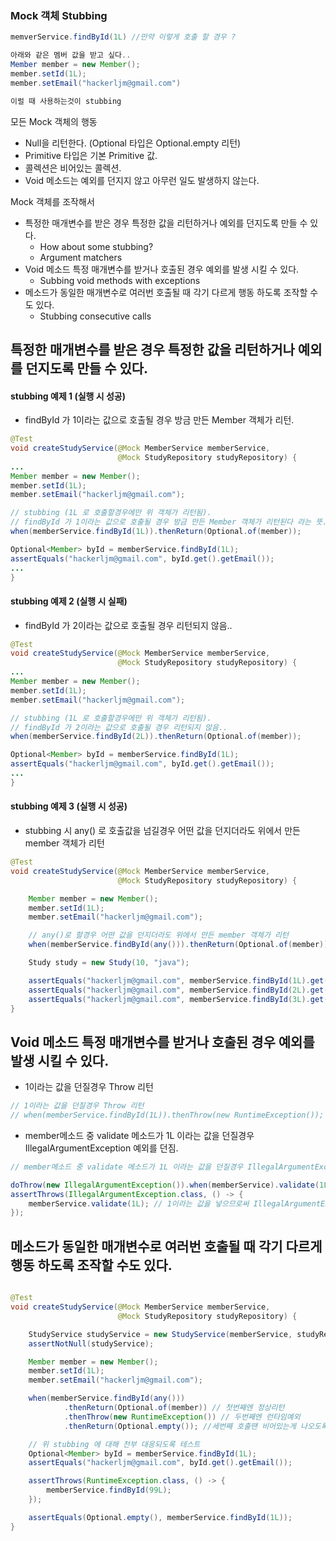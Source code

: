 ### Mock 객체 Stubbing
~~~java
memverService.findById(1L) //만약 이렇게 호출 할 경우 ? 

아래와 같은 멤버 값을 받고 싶다.. 
Member member = new Member();
member.setId(1L);
member.setEmail("hackerljm@gmail.com")

이럴 때 사용하는것이 stubbing
~~~


모든 Mock 객체의 행동
 - Null을 리턴한다. (Optional 타입은 Optional.empty 리턴)
 - Primitive 타입은 기본 Primitive 값.
 - 콜렉션은 비어있는 콜렉션.
 - Void 메소드는 예외를 던지지 않고 아무런 일도 발생하지 않는다.

Mock 객체를 조작해서
- 특정한 매개변수를 받은 경우 특정한 값을 리턴하거나 예외를 던지도록 만들 수 있다.
    - How about some stubbing?
    - Argument matchers
- Void 메소드 특정 매개변수를 받거나 호출된 경우 예외를 발생 시킬 수 있다.
    - Subbing void methods with exceptions
- 메소드가 동일한 매개변수로 여러번 호출될 때 각기 다르게 행동 하도록 조작할 수도 있다.
    - Stubbing consecutive calls


## 특정한 매개변수를 받은 경우 특정한 값을 리턴하거나 예외를 던지도록 만들 수 있다.

#### stubbing 예제 1 (실행 시 성공)
 - findById 가 1이라는 값으로 호출될 경우 방금 만든 Member 객체가 리턴.
~~~java
@Test
void createStudyService(@Mock MemberService memberService,
                        @Mock StudyRepository studyRepository) {
...
Member member = new Member();
member.setId(1L);
member.setEmail("hackerljm@gmail.com");

// stubbing (1L 로 호출할경우에만 위 객체가 리턴됨).
// findById 가 1이라는 값으로 호출될 경우 방금 만든 Member 객체가 리턴된다 라는 뜻..
when(memberService.findById(1L)).thenReturn(Optional.of(member));

Optional<Member> byId = memberService.findById(1L);
assertEquals("hackerljm@gmail.com", byId.get().getEmail());
...
}
~~~


#### stubbing 예제 2 (실행 시 실패)
 - findById 가 2이라는 값으로 호출될 경우 리턴되지 않음..
~~~java
@Test
void createStudyService(@Mock MemberService memberService,
                        @Mock StudyRepository studyRepository) {
...
Member member = new Member();
member.setId(1L);
member.setEmail("hackerljm@gmail.com");

// stubbing (1L 로 호출할경우에만 위 객체가 리턴됨).
// findById 가 2이라는 값으로 호출될 경우 리턴되지 않음..
when(memberService.findById(2L)).thenReturn(Optional.of(member));

Optional<Member> byId = memberService.findById(1L);
assertEquals("hackerljm@gmail.com", byId.get().getEmail());
...
}
~~~

#### stubbing 예제 3 (실행 시 성공)
 - stubbing 시 any() 로 호출값을 넘길경우 어떤 값을 던지더라도 위에서 만든 member 객체가 리턴
~~~java
@Test
void createStudyService(@Mock MemberService memberService,
                        @Mock StudyRepository studyRepository) {

    Member member = new Member();
    member.setId(1L);
    member.setEmail("hackerljm@gmail.com");

    // any()로 할경우 어떤 값을 던지더라도 위에서 만든 member 객체가 리턴
    when(memberService.findById(any())).thenReturn(Optional.of(member));

    Study study = new Study(10, "java");

    assertEquals("hackerljm@gmail.com", memberService.findById(1L).get().getEmail());
    assertEquals("hackerljm@gmail.com", memberService.findById(2L).get().getEmail());
    assertEquals("hackerljm@gmail.com", memberService.findById(3L).get().getEmail());
}
~~~

## Void 메소드 특정 매개변수를 받거나 호출된 경우 예외를 발생 시킬 수 있다.
 - 1이라는 값을 던질경우 Throw 리턴

~~~java
// 1이라는 값을 던질경우 Throw 리턴
// when(memberService.findById(1L)).thenThrow(new RuntimeException());
~~~
- member메소드 중 validate 메소드가 1L 이라는 값을 던질경우 IllegalArgumentException 예외를 던짐.

~~~java
// member메소드 중 validate 메소드가 1L 이라는 값을 던질경우 IllegalArgumentException 예외를 던짐.

doThrow(new IllegalArgumentException()).when(memberService).validate(1L);
assertThrows(IllegalArgumentException.class, () -> {
    memberService.validate(1L); // 1이라는 값을 넣으므로써 IllegalArgumentException 를 던졌으므로 이 테스트는 통과 됨
});
~~~


## 메소드가 동일한 매개변수로 여러번 호출될 때 각기 다르게 행동 하도록 조작할 수도 있다.

~~~java

@Test
void createStudyService(@Mock MemberService memberService,
                        @Mock StudyRepository studyRepository) {

    StudyService studyService = new StudyService(memberService, studyRepository);
    assertNotNull(studyService);

    Member member = new Member();
    member.setId(1L);
    member.setEmail("hackerljm@gmail.com");

    when(memberService.findById(any()))
            .thenReturn(Optional.of(member)) // 첫번째엔 정상리턴
            .thenThrow(new RuntimeException()) // 두번째엔 런타임예외
            .thenReturn(Optional.empty()); //세번째 호출땐 비어있는게 나오도록 stubbing

    // 위 stubbing 에 대해 전부 대응되도록 테스트 
    Optional<Member> byId = memberService.findById(1L);
    assertEquals("hackerljm@gmail.com", byId.get().getEmail());

    assertThrows(RuntimeException.class, () -> {
        memberService.findById(99L);
    });

    assertEquals(Optional.empty(), memberService.findById(1L));
}
~~~
